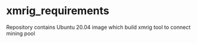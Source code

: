 # xmrig_requirements
Repository contains Ubuntu 20.04 image which build xmrig tool to connect mining pool
